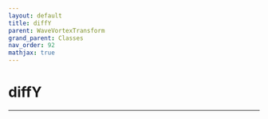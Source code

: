 ```yaml
---
layout: default
title: diffY
parent: WaveVortexTransform
grand_parent: Classes
nav_order: 92
mathjax: true
---
```


#  diffY




---

